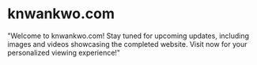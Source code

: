 # knwankwo.com

"Welcome to knwankwo.com! Stay tuned for upcoming updates, including images and videos showcasing the completed website. Visit now for your personalized viewing experience!"
